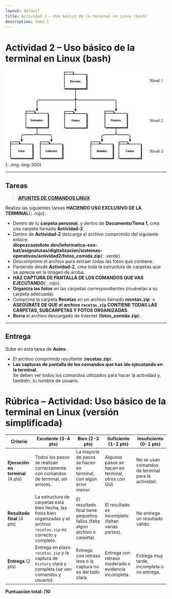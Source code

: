 ```yaml
---
layout: default
title: Actividad 2 – Uso básico de la terminal en Linux (bash)
description: Tema 1
---
```


# Actividad 2 – Uso básico de la terminal en Linux (bash)

![Árbol de carpetas](./arbol_carpetas.png)
{: .img .img-300}

---

## Tareas

> [**APUNTES DE COMANDOS LINUX**](../apuntes_comandos)

Realiza las siguientes tareas **HACIENDO USO EXCLUSIVO DE LA TERMINAL**{: .rojo}:

- Dentro de tu **carpeta personal**, y dentro de **Documents/Tema 1**, crea una carpeta llamada **Actividad-2**.
- Dentro de **Actividad-2** descarga el archivo comprimido del siguiente enlace:  
  **dlopezcastellote.dev/informatica-eso-bat/asignaturas/digitalizacion/sistemas-operativos/actividad2/fotos_comida.zip**{: .verde}
- Descomprime el archivo para extraer todas las fotos que contiene.  
- Partiendo desde **Actividad-2**, crea toda la estructura de carpetas que se aprecia en la imagen de arriba.  
- **HAZ CAPTURA DE PANTALLA DE LOS COMANDOS QUE VAS EJECUTANDO**{: .rojo}.  
- **Organiza las fotos** en las carpetas correspondientes (muévelas a su carpeta adecuada).  
- Comprime la carpeta **Recetas** en un archivo llamado **recetas.zip** →  
  **ASEGÚRATE DE QUE el archivo `recetas.zip` CONTIENE TODAS LAS CARPETAS, SUBCARPETAS Y FOTOS ORGANIZADAS**.  
- **Borra** el archivo descargado de Internet (**fotos_comida.zip**).  

---

## Entrega

Sube en esta tarea de **Aules**:

- El archivo comprimido resultante (**recetas.zip**).  
- **Las capturas de pantalla de los comandos que has ido ejecutando en la terminal.**  
  Se deben ver todos los comandos utilizados para hacer la actividad y, también, tu nombre de usuario.

# Rúbrica – Actividad: Uso básico de la terminal en Linux (versión simplificada)

| Criterio | Excelente (3-4 pts) | Bien (2-3 pts) | Suficiente (1-2 pts) | Insuficiente (0-1 pts) |
|----------|---------------------|----------------|-----------------------|------------------------|
| **Ejecución en terminal** (4 pts) | Todos los pasos se realizan correctamente con comandos de terminal, sin errores. | La mayoría de pasos se hacen en terminal, con algún error menor. | Algunos pasos se hacen en terminal, otros con GUI. | No se usan comandos de terminal para la actividad. |
| **Resultado final** (4 pts) | La estructura de carpetas está bien hecha, las fotos bien organizadas y el archivo `recetas.zip` es correcto y completo. | El resultado final tiene pequeños fallos (falta algún archivo o carpeta). | El resultado es incompleto (faltan varias partes). | No entrega un resultado válido. |
| **Entrega** (2 pts) | Entrega en plazo `recetas.zip` y la captura de `history` clara y completa (se ven comandos y usuario). | Entrega con retraso leve o la captura no es del todo clara. | Entrega con retraso moderado o evidencia incompleta. | Entrega muy tarde, incompleta o no entrega. |

**Puntuación total: /10**
